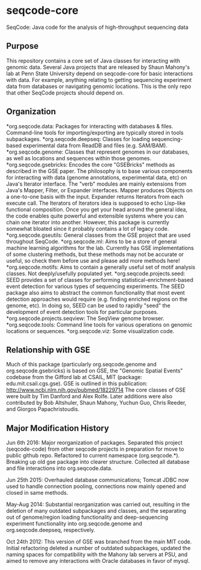 seqcode-core
============

SeqCode: Java code for the analysis of high-throughput sequencing data

Purpose
-------
This repository contains a core set of Java classes for interacting with genomic data.
Several Java projects that are released by Shaun Mahony's lab at Penn State University depend on seqcode-core for basic interactions with data. For example, anything relating to getting sequencing experiment data from databases or navigating genomic locations. This is the only repo that other SeqCode projects should depend on.


Organization
------------
*org.seqcode.data: Packages for interacting with databases & files. Command-line tools for importing/exporting are typically stored in tools subpackages.
*org.seqcode.deepseq: Classes for loading sequencing-based experimental data from ReadDB and files (e.g. SAM/BAM).
*org.seqcode.genome: Classes that represent genomes in our databases, as well as locations and sequences within those genomes.
*org.seqcode.gsebricks: Encodes the core "GSEBricks" methods as described in the GSE paper. The philosophy is to base various components for interacting with data (genome annotations, experimental data, etc) on Java's Iterator interface. The "verb" modules are mainly extensions from Java's Mapper, Filter, or Expander interfaces. Mapper produces Objects on a one-to-one basis with the input. Expander returns Iterators from each execute call. The Iterators of Iterators idea is supposed to echo Lisp-like functional composition. Once you get your head around the general idea, the code enables quite powerful and extensible systems where you can chain one iterator into another. However, this package is currently somewhat bloated since it probably contains a lot of legacy code.
*org.seqcode.gseutils: General classes from the GSE project that are used throughout SeqCode.
*org.seqcode.ml: Aims to be a store of general machine learning algorithms for the lab. Currently has GSE implementations of some clustering methods, but these methods may not be accurate or useful, so check them before use and please add more methods here!
*org.seqcode.motifs: Aims to contain a generally useful set of motif analysis classes. Not deeply/usefully populated yet.
*org.seqcode.projects.seed: SEED provides a set of classes for performing statistical-enrichment-based event detection for various types of sequencing experiments. The SEED package also aims to abstract the common functionality that most event detection approaches would require (e.g. finding enriched regions on the genome, etc). In doing so, SEED can be used to rapidly "seed" the development of event detection tools for particular purposes.
*org.seqcode.projects.seqview: The SeqView genome browser.
*org.seqcode.tools: Command line tools for various operations on genomic locations or sequences.
*org.seqcode.viz: Some visualization code.


Relationship with GSE
---------------------
Much of this package (particularly org.seqcode.genome and org.seqcode.gsebricks) is based on GSE, the "Genomic Spatial Events" codebase from the Gifford lab at CSAIL, MIT (package: edu.mit.csail.cgs.gse). 
GSE is outlined in this publication: http://www.ncbi.nlm.nih.gov/pubmed/18229714
The core classes of GSE were built by Tim Danford and Alex Rolfe. Later additions were also contributed by Bob Altshuler, Shaun Mahony, Yuchun Guo, Chris Reeder, and Giorgos Papachristoudis. 

Major Modification History
--------------------------
Jun 6th 2016:  Major reorganization of packages. Separated this project (seqcode-code) from other seqcode projects in preparation for move to public github repo. Refactored to current namespace (org.seqcode.*). Breaking up old gse package into clearer structure. Collected all database and file interactions into org.seqcode.data. 

Jun 25th 2015: Overhauled database communications; Tomcat JDBC now used to handle connection pooling, connections now mainly opened and closed in same methods. 

May-Aug 2014: Substantial reorganization was carried out, resulting in the deletion of many outdated subpackages and classes, and the separating out of genome/region loading functionality and deep-sequencing experiment functionality into org.seqcode.genome and org.seqcode.deepseq, respectively.

Oct 24th 2012: This version of GSE was branched from the main MIT code. Initial refactoring deleted a number of outdated subpackages, updated the naming spaces for compatibility with the Mahony lab servers at PSU, and aimed to remove any interactions with Oracle databases in favor of mysql.
  
